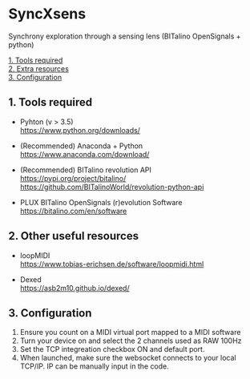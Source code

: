 # SyncXsens
Synchrony exploration through a sensing lens (BITalino OpenSignals + python)

[1. Tools required](#prereq)  
[2. Extra resources](#resrc)  
[3. Configuration](#config)  


##  1. Tools required <a name="prereq"></a>
- Pyhton (v > 3.5)  
https://www.python.org/downloads/

- (Recommended) Anaconda + Python
 https://www.anaconda.com/download/

- (Recommended) BITalino revolution API  
https://pypi.org/project/bitalino/  
https://github.com/BITalinoWorld/revolution-python-api  

- PLUX BITalino OpenSignals (r)evolution Software  
https://bitalino.com/en/software

##  2. Other useful resources <a name="resrc"></a>  
- loopMIDI  
https://www.tobias-erichsen.de/software/loopmidi.html

- Dexed  
https://asb2m10.github.io/dexed/

##  3. Configuration <a name="config"></a>  
1. Ensure you count on a MIDI virtual port mapped to a MIDI software
2. Turn your device on and select the 2 channels used as RAW 100Hz
3. Set the TCP integreation checkbox ON and default port. 
4. When launched, make sure the websocket connects to your local TCP/IP. IP can be manually input in the code.
